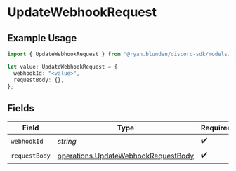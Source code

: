 # UpdateWebhookRequest

## Example Usage

```typescript
import { UpdateWebhookRequest } from "@ryan.blunden/discord-sdk/models/operations";

let value: UpdateWebhookRequest = {
  webhookId: "<value>",
  requestBody: {},
};
```

## Fields

| Field                                                                                      | Type                                                                                       | Required                                                                                   | Description                                                                                |
| ------------------------------------------------------------------------------------------ | ------------------------------------------------------------------------------------------ | ------------------------------------------------------------------------------------------ | ------------------------------------------------------------------------------------------ |
| `webhookId`                                                                                | *string*                                                                                   | :heavy_check_mark:                                                                         | N/A                                                                                        |
| `requestBody`                                                                              | [operations.UpdateWebhookRequestBody](../../models/operations/updatewebhookrequestbody.md) | :heavy_check_mark:                                                                         | N/A                                                                                        |
